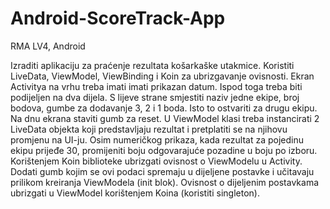 # Android-ScoreTrack-App

RMA LV4, Android

Izraditi aplikaciju za praćenje rezultata košarkaške utakmice. Koristiti LiveData, ViewModel, ViewBinding i Koin za ubrizgavanje ovisnosti. Ekran Activitya na vrhu treba imati imati prikazan datum. Ispod toga treba biti podijeljen na dva dijela. S lijeve strane smjestiti naziv jedne ekipe, broj bodova, gumbe za dodavanje 3, 2 i 1 boda. Isto to ostvariti za drugu ekipu. Na dnu ekrana staviti gumb za reset. U ViewModel klasi treba instancirati 2 LiveData objekta koji predstavljaju rezultat i pretplatiti se na njihovu promjenu na UI-ju. Osim numeričkog prikaza, kada rezultat za pojedinu ekipu prijeđe 30, promijeniti boju odgovarajuće pozadine u boju po izboru. Korištenjem Koin biblioteke ubrizgati ovisnost o ViewModelu u Activity. Dodati gumb kojim se ovi podaci spremaju u dijeljene postavke i učitavaju prilikom kreiranja ViewModela (init blok). Ovisnost o dijeljenim postavkama ubrizgati u ViewModel korištenjem Koina (koristiti singleton).
